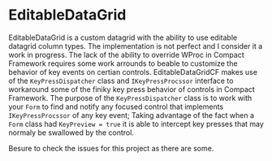 EditableDataGrid
==========
EditableDataGrid is a custom datagrid with the ability to use editable datagrid column types. The implementation is not perfect and I consider it a work in progress. 
The lack of the ability to override WProc in Compact Framework requires some work arrounds to beable to customize the behavior of key events on certian controls. 
EditableDataGridCF makes use of the `KeyPressDispatcher` class and `IKeyPressProcssor` interface to workaround some of the finiky key press behavior of controls in Compact Framework.
The purpose of the `KeyPressDispatcher` class is to work with your `Form` to find and notify any focused control that implements `IKeyPressProcssor` of any key event; 
Taking advantage of the fact when a `Form` class had `KeyPreview = true` it is able to intercept key presses that may normaly be swallowed by the control.

Besure to check the issues for this project as there are some.



